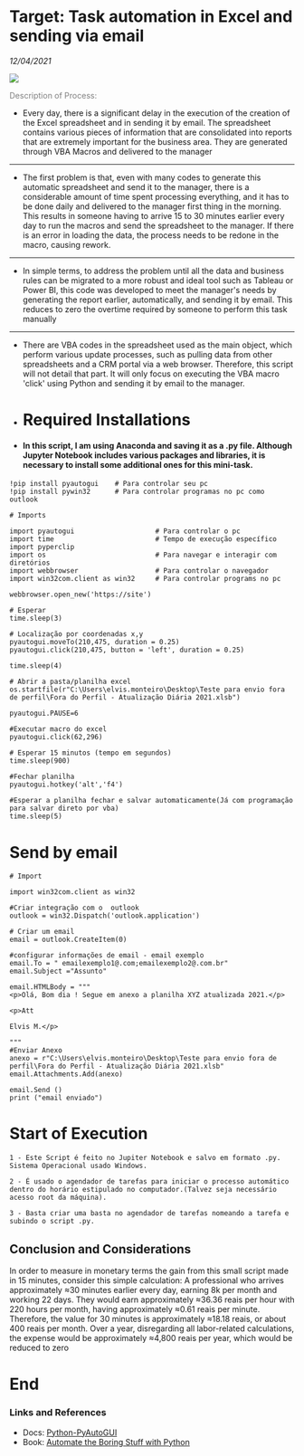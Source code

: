 # **Target:** Task automation in Excel and sending via email

_12/04/2021_

![](Python-Excel.jpeg)

<font color = 'grey'>Description of Process:</font>
 
- Every day, there is a significant delay in the execution of the creation of the Excel spreadsheet and in sending it by email. The spreadsheet contains various pieces of information that are consolidated into reports that are extremely important for the business area. They are generated through VBA Macros and delivered to the manager
---
 
- The first problem is that, even with many codes to generate this automatic spreadsheet and send it to the manager, there is a considerable amount of time spent processing everything, and it has to be done daily and delivered to the manager first thing in the morning. This results in someone having to arrive 15 to 30 minutes earlier every day to run the macros and send the spreadsheet to the manager. If there is an error in loading the data, the process needs to be redone in the macro, causing rework.
----
  
- In simple terms, to address the problem until all the data and business rules can be migrated to a more robust and ideal tool such as Tableau or Power BI, this code was developed to meet the manager's needs by generating the report earlier, automatically, and sending it by email. This reduces to zero the overtime required by someone to perform this task manually
---
  
 - There are VBA codes in the spreadsheet used as the main object, which perform various update processes, such as pulling data from other spreadsheets and a CRM portal via a web browser. Therefore, this script will not detail that part. It will only focus on executing the VBA macro 'click' using Python and sending it by email to the manager.

 - # Required Installations
 - #### In this script, I am using Anaconda and saving it as a .py file. Although Jupyter Notebook includes various packages and libraries, it is necessary to install some additional ones for this mini-task.
```
!pip install pyautogui    # Para controlar seu pc
!pip install pywin32      # Para controlar programas no pc como outlook
```
```
# Imports

import pyautogui                    # Para controlar o pc 
import time                         # Tempo de execução específico                    
import pyperclip
import os                           # Para navegar e interagir com diretórios 
import webbrowser                   # Para controlar o navegador
import win32com.client as win32     # Para controlar programs no pc

```
```
webbrowser.open_new('https://site')

# Esperar
time.sleep(3)

# Localização por coordenadas x,y
pyautogui.moveTo(210,475, duration = 0.25)
pyautogui.click(210,475, button = 'left', duration = 0.25)

time.sleep(4)

# Abrir a pasta/planilha excel
os.startfile(r"C:\Users\elvis.monteiro\Desktop\Teste para envio fora de perfil\Fora do Perfil - Atualização Diária 2021.xlsb")

pyautogui.PAUSE=6

#Executar macro do excel
pyautogui.click(62,296)

# Esperar 15 minutos (tempo em segundos)
time.sleep(900)

#Fechar planilha
pyautogui.hotkey('alt','f4')

#Esperar a planilha fechar e salvar automaticamente(Já com programação para salvar direto por vba)
time.sleep(5)
```


# Send by email
```
# Import

import win32com.client as win32
```
```
#Criar integração com o  outlook
outlook = win32.Dispatch('outlook.application')

# Criar um email
email = outlook.CreateItem(0)

#configurar informações de email - email exemplo
email.To = " emailexemplo1@.com;emailexemplo2@.com.br" 
email.Subject ="Assunto"

email.HTMLBody = """
<p>Olá, Bom dia ! Segue em anexo a planilha XYZ atualizada 2021.</p>

<p>Att 

Elvis M.</p>

"""
#Enviar Anexo
anexo = r"C:\Users\elvis.monteiro\Desktop\Teste para envio fora de perfil\Fora do Perfil - Atualização Diária 2021.xlsb"
email.Attachments.Add(anexo)

email.Send ()
print ("email enviado")
```
# Start of Execution

    1 - Este Script é feito no Jupiter Notebook e salvo em formato .py. Sistema Operacional usado Windows.
    
    2 - É usado o agendador de tarefas para iniciar o processo automático dentro do horário estipulado no computador.(Talvez seja necessário acesso root da máquina).

    3 - Basta criar uma basta no agendador de tarefas nomeando a tarefa e subindo o script .py.


## Conclusion and Considerations
In order to measure in monetary terms the gain from this small script made in 15 minutes, consider this simple calculation: A professional who arrives approximately ≈30 minutes earlier every day, earning 8k per month and working 22 days. They would earn approximately ≈36.36 reais per hour with 220 hours per month, having approximately ≈0.61 reais per minute. Therefore, the value for 30 minutes is approximately ≈18.18 reais, or about 400 reais per month. Over a year, disregarding all labor-related calculations, the expense would be approximately ≈4,800 reais per year, which would be reduced to zero

# End

### Links and References

* Docs: [Python-PyAutoGUI](https://pyautogui.readthedocs.io/en/latest/)
* Book: [Automate the Boring Stuff with Python](https://www.amazon.com.br/Automate-Boring-Stuff-Python-2nd/dp/1593279922/ref=asc_df_1593279922/?tag=googleshopp00-20&linkCode=df0&hvadid=379726160779&hvpos=&hvnetw=g&hvrand=17894222063597453754&hvpone=&hvptwo=&hvqmt=&hvdev=c&hvdvcmdl=&hvlocint=&hvlocphy=9074180&hvtargid=pla-842272648989&psc=1&mcid=21d65bd15b84302d865dbcc8252b84bc)

